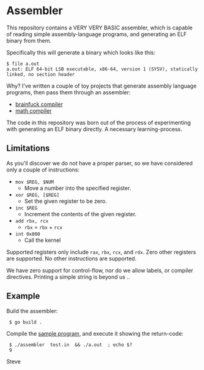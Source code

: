 # Assembler

This repository contains a VERY VERY BASIC assembler, which is capable of
reading simple assembly-language programs, and generating an ELF binary
from them.

Specifically this will generate a binary which looks like this:

```
$ file a.out
a.out: ELF 64-bit LSB executable, x86-64, version 1 (SYSV), statically linked, no section header
```

Why?  I've written a couple of toy projects that generate assembly language programs, then pass them through an assembler:

* [brainfuck compiler](https://github.com/skx/bfcc/)
* [math compiler](https://github.com/skx/math-compiler/)

The code in this repository was born out of the process of experimenting with generating an ELF binary directly.  A necessary learning-process.



## Limitations

As you'll discover we do not have a proper parser, so we have considered only a couple of instructions:

* `mov $REG, $NUM`
  * Move a number into the specified register.
* `xor $REG, [$REG]`
  * Set the given register to be zero.
* `inc $REG`
  * Increment the contents of the given register.
* `add rbx, rcx`
  * `rbx` = `rbx` + `rcx`
* `int 0x800`
  * Call the kernel

Supported registers only include `rax`, `rbx`, `rcx`, and `rdx`.  Zero other registers are supported.  No other instructions are supported.

We have zero support for control-flow, nor do we allow labels, or compiler directives.  Printing a simple string is beyond us ..


## Example

Build the assembler:

     $ go build .

Compile the [sample program](test.asm), and execute it showing the return-code:

     $ ./assembler  test.in  && ./a.out  ; echo $?
     9


Steve

